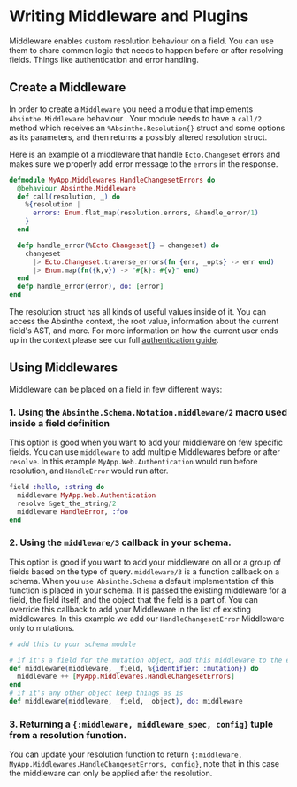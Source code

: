 # Writing Middleware and Plugins

Middleware enables custom resolution behaviour on a field. You can use them to share common logic that needs to happen before or after resolving fields. Things like authentication and error handling.

## Create a Middleware
In order to create a `Middleware` you need a module that implements `Absinthe.Middleware` behaviour . Your module needs to have a `call/2` method which receives an `%Absinthe.Resolution{}` struct and some options as its parameters, and then returns a possibly altered resolution struct.

Here is an example of a middleware that handle `Ecto.Changeset` errors and makes sure we properly add error message to the `errors` in the response.

```elixir
defmodule MyApp.Middlewares.HandleChangesetErrors do
  @behaviour Absinthe.Middleware
  def call(resolution, _) do
    %{resolution |
      errors: Enum.flat_map(resolution.errors, &handle_error/1)
    }
  end

  defp handle_error(%Ecto.Changeset{} = changeset) do
    changeset
      |> Ecto.Changeset.traverse_errors(fn {err, _opts} -> err end)
      |> Enum.map(fn({k,v}) -> "#{k}: #{v}" end)
  end
  defp handle_error(error), do: [error]
end
```

The resolution struct has all kinds of useful values inside of it. You can access the Absinthe context, the root value, information about the current field's AST, and more. For more information on how the current user ends up in the context please see our full [authentication guide](context-and-authentication.md).

## Using Middlewares
Middleware can be placed on a field in few different ways:

### 1. Using the `Absinthe.Schema.Notation.middleware/2` macro used inside a field definition
This option is good when you want to add your middleware on few specific fields. You can use `middleware` to add multiple Middlewares before or after `resolve`. In this example `MyApp.Web.Authentication` would run before resolution, and `HandleError` would run after.

```elixir
field :hello, :string do
  middleware MyApp.Web.Authentication
  resolve &get_the_string/2
  middleware HandleError, :foo
end
```

### 2. Using the `middleware/3` callback in your schema.
This option is good if you want to add your middleware on all or a group of fields based on the type of query. `middleware/3` is a function callback on a schema. When you `use Absinthe.Schema` a default implementation of this function is placed in your schema. It is passed the existing middleware for a field, the field itself, and the object that the field is a part of.
You can override this callback to add your Middleware in the list of existing middlewares. In this example we add our `HandleChangesetError` Middleware only to mutations.

```elixir
# add this to your schema module

# if it's a field for the mutation object, add this middleware to the end
def middleware(middleware, _field, %{identifier: :mutation}) do
  middleware ++ [MyApp.Middlewares.HandleChangesetErrors]
end
# if it's any other object keep things as is
def middleware(middleware, _field, _object), do: middleware
```

### 3. Returning a `{:middleware, middleware_spec, config}` tuple from a resolution function.
You can update your resolution function to return `{:middleware, MyApp.Middlewares.HandleChangesetErrors, config}`, note that in this case the middleware can only be applied after the resolution.
